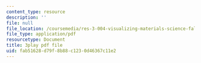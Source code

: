 ```yaml
---
content_type: resource
description: ''
file: null
file_location: /coursemedia/res-3-004-visualizing-materials-science-fall-2017/fab51628d79f8b88c1230d46367c11e2_qNzfiYTo50I.pdf
file_type: application/pdf
resourcetype: Document
title: 3play pdf file
uid: fab51628-d79f-8b88-c123-0d46367c11e2
---
```


